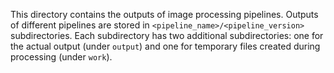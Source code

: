 This directory contains the outputs of image processing pipelines. Outputs of different pipelines are stored in `<pipeline_name>/<pipeline_version>` subdirectories. Each subdirectory has two additional subdirectories: one for the actual output (under `output`) and one for temporary files created during processing (under `work`).

